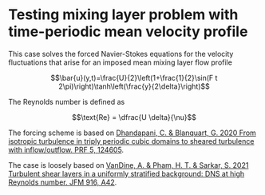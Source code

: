 # Testing mixing layer problem with time-periodic mean velocity profile

This case solves the forced Navier-Stokes equations for the velocity fluctuations that arise for an imposed mean mixing layer flow profile 
```math
\bar{u}(y,t)=\frac{U}{2}\left(1+\frac{1}{2}\sin(F t 2\pi)\right)\tanh\left(\frac{y}{2\delta}\right)
```

The Reynolds number is defined as 
```math
\text{Re} = \dfrac{U \delta}{\nu}
```

The forcing scheme is based on [Dhandapani, C. & Blanquart, G. 2020 From isotropic turbulence in triply periodic cubic domains to sheared turbulence with inflow/outflow. PRF 5, 124605](https://doi.org/10.1103/PhysRevFluids.5.124605).

The case is loosely based on [VanDine, A. & Pham, H. T. & Sarkar, S. 2021 Turbulent shear layers in a uniformly stratified background: DNS at high Reynolds number. JFM 916, A42](https://doi.org/10.1017/jfm.2021.212).
